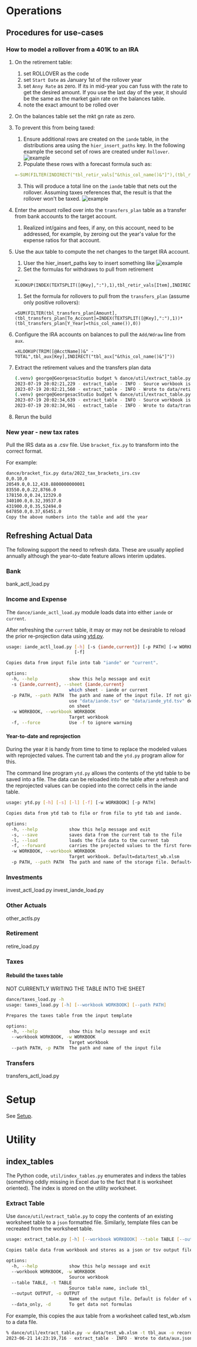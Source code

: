 # Operations

## Procedures for use-cases

### How to model a rollover from a 401K to an IRA

1. On the retirement table:
    1. set ROLLOVER as the code
    1. set `Start Date` as January 1st of the rollover year
    1. set `Anny Rate` as zero. If its in mid-year you can fuss with the rate to get the desired amount. If you use the last day of the year, it should be the same as the market gain rate on the balances table.
    1. note the exact amount to be rolled over 
1. On the balances table set the mkt gn rate as zero.
1. To prevent this from being taxed:
    1. Ensure additional rows are created on the `iande` table, in the distributions area using the `hier_insert_paths` key. In the following example the second set of rows are created under `Rollover`.
![example](images/tgt/rollover_1.png)
    1. Populate these rows with a forecast formula such as:
      ```yaml
      =-SUM(FILTER(INDIRECT("tbl_retir_vals["&this_col_name()&"]"),(tbl_retir_vals[Item]=TRIM([@Account]))*(tbl_retir_vals[Election]="ROLLOVER"),0))
      ```
    3. This will produce a total line on the `iande` table that nets out the rollover.  Assuming taxes references that, the result is that the rollover won't be taxed.
![example](images/tgt/rollover_2.png)
1. Enter the amount rolled over into the `transfers_plan` table as a transfer from bank accounts to the target account.
    1. Realized int/gains and fees, if any, on this account, need to be addressed, for example, by zeroing out the year's value for the expense ratios for that account. 
1. Use the aux table to compute the net changes to the target IRA account.   
    1. User the hier_insert_paths key to insert something like
    ![example](images/tgt/rollover_3.png)
    1. Set the formulas for withdraws to pull from retirement
    ```
    =-XLOOKUP(INDEX(TEXTSPLIT([@Key],":"),1),tbl_retir_vals[Item],INDIRECT("tbl_retir_vals["&this_col_name()&"]"))
    ```
    1. Set the formula for rollovers to pull from the `transfers_plan` (assume only positive rollovers):
    ```
    =SUM(FILTER(tbl_transfers_plan[Amount],(tbl_transfers_plan[To_Account]=INDEX(TEXTSPLIT([@Key],":"),1))*(tbl_transfers_plan[Y_Year]=this_col_name()),0))
    ```

1. Configure the IRA accounts on balances to pull the `Add/Wdraw` line from `aux`.

    ```
    =XLOOKUP(TRIM([@AcctName])&" - TOTAL",tbl_aux[Key],INDIRECT("tbl_aux["&this_col_name()&"]"))
    ```

1. Extract the retirement values and the transfers plan data 

    ```bash
    (.venv) george@GeorgesacStudio budget % dance/util/extract_table.py -t tbl_retir_vals -w data/test_wb.xlsm
    2023-07-19 20:02:21,229 - extract_table - INFO - Source workbook is data/test_wb.xlsm
    2023-07-19 20:02:21,560 - extract_table - INFO - Wrote to data/retire_template.tsv
    (.venv) george@GeorgesacStudio budget % dance/util/extract_table.py -t tbl_transfers_plan -w data/test_wb.xlsm
    2023-07-19 20:02:34,639 - extract_table - INFO - Source workbook is data/test_wb.xlsm
    2023-07-19 20:02:34,961 - extract_table - INFO - Wrote to data/transfers_plan.json
    ```

1. Rerun the build


### New year - new tax rates

Pull the IRS data as a .csv file. Use `bracket_fix.py` to transform into the correct format.

For example:

```zsh
dance/bracket_fix.py data/2022_tax_brackets_irs.csv 
0,0.10,0
20549.0,0.12,410.8800000000001
83550.0,0.22,8766.0
178150.0,0.24,12329.0
340100.0,0.32,39537.0
431900.0,0.35,52494.0
647850.0,0.37,65451.0
Copy the above numbers into the table and add the year
```


## Refreshing Actual Data

The following support the need to refresh data. These are usually applied annually although the year-to-date feature allows interim updates.

### Bank 
bank_actl_load.py

### Income and Expense

The `dance/iande_actl_load.py` module loads data into either `iande` or `current`.  

After refreshing the `current` table, it may or may not be desirable to reload the prior re-projection data using [ytd.py](#year-to-date).

```bash
usage: iande_actl_load.py [-h] [-s {iande,current}] [-p PATH] [-w WORKBOOK]
                          [-f]

Copies data from input file into tab "iande" or "current".

options:
  -h, --help            show this help message and exit
  -s {iande,current}, --sheet {iande,current}
                        which sheet - iande or current
  -p PATH, --path PATH  The path and name of the input file. If not given will
                        use "data/iande.tsv" or "data/iande_ytd.tsv" depending
                        on sheet
  -w WORKBOOK, --workbook WORKBOOK
                        Target workbook
  -f, --force           Use -f to ignore warning

```

#### Year-to-date and reprojection

During the year it is handy from time to time to replace the modeled values with reprojected values. The current tab and the `ytd.py` program allow for this.

The command line program `ytd.py` allows the contents of the ytd table to be saved into a file.  The data can be reloaded into the table after a refresh and the reprojected values can be copied into the correct cells in the iande table.

``` bash
usage: ytd.py [-h] [-s] [-l] [-f] [-w WORKBOOK] [-p PATH]

Copies data from ytd tab to file or from file to ytd tab and iande.

options:
  -h, --help            show this help message and exit
  -s, --save            saves data from the current tab to the file
  -l, --load            loads the file data to the current tab
  -f, --forward         carries the projected values to the first forecast year in the iande table
  -w WORKBOOK, --workbook WORKBOOK
                        Target workbook. Default=data/test_wb.xlsm
  -p PATH, --path PATH  The path and name of the storage file. Default=./data/ytd_data.json
```


### Investments

invest_actl_load.py
invest_iande_load.py

### Other Actuals

other_actls.py

### Retirement

retire_load.py

### Taxes


#### Rebuild the taxes table

NOT CURRENTLY WRITING THE TABLE INTO THE SHEET

```zsh
dance/taxes_load.py -h      
usage: taxes_load.py [-h] [--workbook WORKBOOK] [--path PATH]

Prepares the taxes table from the input template

options:
  -h, --help            show this help message and exit
  --workbook WORKBOOK, -w WORKBOOK
                        Target workbook
  --path PATH, -p PATH  The path and name of the input file
```


### Transfers

transfers_actl_load.py

# Setup

See [Setup](./setup.md).

# Utility

## index_tables

The Python code, `util/index_tables.py` enumerates and indexs the tables (something oddly missing in Excel due to the fact that it is worksheet oriented). The index is stored on the utility worksheet.

### Extract Table

Use `dance/util/extract_table.py` to copy the contents of an existing worksheet table to a `json` formatted file. Similarly, template files can be recreated from the worksheet table.

```zsh
usage: extract_table.py [-h] [--workbook WORKBOOK] --table TABLE [--output OUTPUT] [--data_only]

Copies table data from workbook and stores as a json or tsv output file.

options:
  -h, --help            show this help message and exit
  --workbook WORKBOOK, -w WORKBOOK
                        Source workbook
  --table TABLE, -t TABLE
                        Source table name, include tbl_
  --output OUTPUT, -o OUTPUT
                        Name of the output file. Default is folder of workbook and configured data path
  --data_only, -d       To get data not formulas
```


For example, this copies the aux table from a worksheet called test_wb.xlsm to a data file.

```zsh
% dance/util/extract_table.py -w data/test_wb.xlsm -t tbl_aux -o records
2023-06-21 14:23:19,716 - extract_table - INFO - Wrote to data/aux.json
```